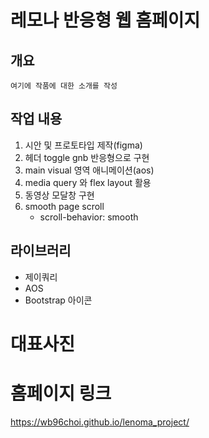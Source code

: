 

# 레모나 반응형 웹 홈페이지

## 개요
    여기에 작품에 대한 소개를 작성

## 작업 내용
1. 시안 및 프로토타입 제작(figma)
2. 헤더 toggle gnb 반응형으로 구현
3. main visual 영역 애니메이션(aos)
4. media query 와 flex layout 활용
5. 동영상 모달창 구현
6. smooth page scroll
    - scroll-behavior: smooth

## 라이브러리
- 제이쿼리
- AOS
- Bootstrap 아이콘

# 대표사진

# 홈페이지 링크
https://wb96choi.github.io/lenoma_project/